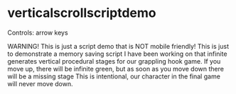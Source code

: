 # verticalscrollscriptdemo

Controls: arrow keys

WARNING!
This is just a script demo that is NOT mobile friendly! 
This is just to demonstrate a memory saving script I have been working on 
that infinite generates vertical procedural stages for our grappling hook game.
If you move up, there will be infinite green, but as soon as you move down there will be a missing stage
This is intentional, our character in the final game will never move down.
